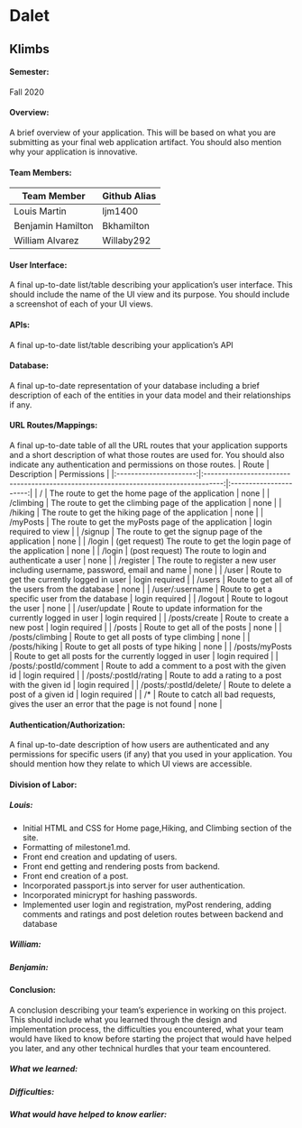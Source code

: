# Dalet
## Klimbs

#### Semester: 
Fall 2020
#### Overview: 
A brief overview of your application. This will be based on what you are submitting as your final web application artifact. You should also mention why your application is innovative.

#### Team Members:  

| Team Member       | Github Alias |
|-------------------|--------------|
| Louis Martin      | ljm1400      |
| Benjamin Hamilton | Bkhamilton   |
| William Alvarez   | Willaby292   |

#### User Interface: 
A final up-to-date list/table describing your application’s user interface. This should include the name of the UI view and its purpose. You should include a screenshot of each of your UI views.

#### APIs: 
A final up-to-date list/table describing your application’s API

#### Database: 
A final up-to-date representation of your database including a brief description of each of the entities in your data model and their relationships if any.

#### URL Routes/Mappings: 
A final up-to-date table of all the URL routes that your application supports and a short description of what those routes are used for. You should also indicate any authentication and permissions on those routes.
|          Route         |                                     Description                                     |       Permissions      |
|:----------------------:|:-----------------------------------------------------------------------------------:|:----------------------:|
| /                      | The route to get the home page of the application                                   | none                   |
| /climbing              | The route to get the climbing page of the application                               | none                   |
| /hiking                | The route to get the hiking page of the application                                 | none                   |
| /myPosts               | The route to get the myPosts page of the application                                | login required to view |
| /signup                | The route to get the signup page of the application                                 | none                   |
| /login                 | (get request) The route to get the login page of the application                    | none                   |
| /login                 | (post request) The route to login and authenticate a user                           | none                   |
| /register              | The route to register a new user including username, password, email and name       | none                   |
| /user                  | Route to get the currently logged in user                                           | login required         |
| /users                 | Route to get all of the users from the database                                     | none                   |
| /user/:username        | Route to get a specific user from the database                                      | login required         |
| /logout                | Route to logout the user                                                            | none                   |
| /user/update           | Route to update information for the currently logged in user                        | login required         |
| /posts/create          | Route to create a new post                                                          | login required         |
| /posts                 | Route to get all of the posts                                                       | none                   |
| /posts/climbing        | Route to get all posts of type climbing                                             | none                   |
| /posts/hiking          | Route to get all posts of type hiking                                               | none                   |
| /posts/myPosts         | Route to get all posts for the currently logged in user                             | login required         |
| /posts/:postId/comment | Route to add a comment to a post with the given id                                  | login required         |
| /posts/:postId/rating  | Route to add a rating to a post with the given id                                   | login required         |
| /posts/:postId/delete/ | Route to delete a post of a given id                                                | login required         |
| /*                     | Route to catch all bad requests, gives the user an error that the page is not found | none                   |

#### Authentication/Authorization: 
A final up-to-date description of how users are authenticated and any permissions for specific users (if any) that you used in your application. You should mention how they relate to which UI views are accessible.

#### Division of Labor: 

##### Louis:
- Initial HTML and CSS for Home page,Hiking, and Climbing section of the site.
- Formatting of milestone1.md.
- Front end creation and updating of users.
- Front end getting and rendering posts from backend.
- Front end creation of a post.
- Incorporated passport.js into server for user authentication.
- Incorporated minicrypt for hashing passwords.
- Implemented user login and registration, myPost rendering, adding comments and ratings and post deletion routes between backend and database

##### William:

##### Benjamin: 

#### Conclusion: 
A conclusion describing your team’s experience in working on this project. This should include what you learned through the design and implementation process, the difficulties you encountered, what your team would have liked to know before starting the project that would have helped you later, and any other technical hurdles that your team encountered.
##### What we learned: 

##### Difficulties:

##### What would have helped to know earlier:


